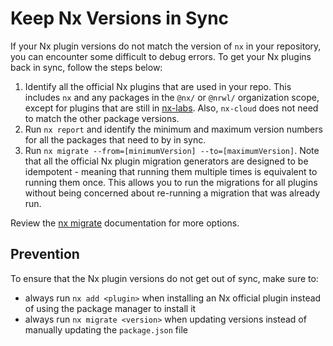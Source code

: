 # Keep Nx Versions in Sync

If your Nx plugin versions do not match the version of `nx` in your repository, you can encounter some difficult to debug errors. To get your Nx plugins back in sync, follow the steps below:

1. Identify all the official Nx plugins that are used in your repo. This includes `nx` and any packages in the `@nx/` or `@nrwl/` organization scope, except for plugins that are still in [nx-labs](https://github.com/nrwl/nx-labs). Also, `nx-cloud` does not need to match the other package versions.
2. Run `nx report` and identify the minimum and maximum version numbers for all the packages that need to by in sync.
3. Run `nx migrate --from=[minimumVersion] --to=[maximumVersion]`. Note that all the official Nx plugin migration generators are designed to be idempotent - meaning that running them multiple times is equivalent to running them once. This allows you to run the migrations for all plugins without being concerned about re-running a migration that was already run.

Review the [nx migrate](/features/automate-updating-dependencies) documentation for more options.

## Prevention

To ensure that the Nx plugin versions do not get out of sync, make sure to:

-  always run `nx add <plugin>` when installing an Nx official plugin instead of using the package manager to install it
-  always run `nx migrate <version>` when updating versions instead of manually updating the `package.json` file
